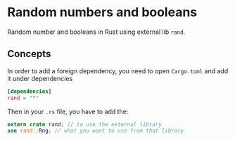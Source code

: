 # Random numbers and booleans
Random number and booleans in Rust using external lib `rand`.

## Concepts
In order to add a foreign dependency, you need to open `Cargo.toml` and add it under dependencies
```toml
[dependencies]
rand = "*"
```
Then in your `.rs` file, you have to add the:
```rust
extern crate rand; // to use the external library
use rand::Rng; // what you want to use from that library
```